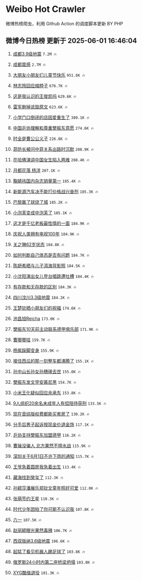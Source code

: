 # Weibo Hot Crawler 



微博热榜爬虫，利用 Github Action 的调度脚本更新 BY PHP 


## 微博今日热榜 更新于 2025-06-01 16:46:04 
1. [成都3.9级地震](https://s.weibo.com/weibo?q=%23%E6%88%90%E9%83%BD3.9%E7%BA%A7%E5%9C%B0%E9%9C%87%23&t=31&band_rank=1&Refer=top) `7.2M 🔥` 

1. [成都震感](https://s.weibo.com/weibo?q=%23%E6%88%90%E9%83%BD%E9%9C%87%E6%84%9F%23&t=31&band_rank=2&Refer=top) `2.7M 🔥` 

1. [大朋友小朋友们儿童节快乐](https://s.weibo.com/weibo?q=%23%E5%A4%A7%E6%9C%8B%E5%8F%8B%E5%B0%8F%E6%9C%8B%E5%8F%8B%E4%BB%AC%E5%84%BF%E7%AB%A5%E8%8A%82%E5%BF%AB%E4%B9%90%23&t=31&band_rank=3&Refer=top) `951.6K 🔥` 

1. [林志玲回应缩脖子](https://s.weibo.com/weibo?q=%23%E6%9E%97%E5%BF%97%E7%8E%B2%E5%9B%9E%E5%BA%94%E7%BC%A9%E8%84%96%E5%AD%90%23&t=31&band_rank=4&Refer=top) `676.7K 🔥` 

1. [这是我认识的王俊凯吗](https://s.weibo.com/weibo?q=%23%E8%BF%99%E6%98%AF%E6%88%91%E8%AE%A4%E8%AF%86%E7%9A%84%E7%8E%8B%E4%BF%8A%E5%87%AF%E5%90%97%23&t=31&band_rank=5&Refer=top) `629.6K 🔥` 

1. [雷军删掉诋毁原文](https://s.weibo.com/weibo?q=%23%E9%9B%B7%E5%86%9B%E5%88%A0%E6%8E%89%E8%AF%8B%E6%AF%81%E5%8E%9F%E6%96%87%23&t=31&band_rank=6&Refer=top) `623.6K 🔥` 

1. [小学门口倒闭的店因爱重生了](https://s.weibo.com/weibo?q=%23%E5%B0%8F%E5%AD%A6%E9%97%A8%E5%8F%A3%E5%80%92%E9%97%AD%E7%9A%84%E5%BA%97%E5%9B%A0%E7%88%B1%E9%87%8D%E7%94%9F%E4%BA%86%23&t=31&band_rank=7&Refer=top) `389.1K 🔥` 

1. [中国乒协理解和尊重樊振东意愿](https://s.weibo.com/weibo?q=%23%E4%B8%AD%E5%9B%BD%E4%B9%92%E5%8D%8F%E7%90%86%E8%A7%A3%E5%92%8C%E5%B0%8A%E9%87%8D%E6%A8%8A%E6%8C%AF%E4%B8%9C%E6%84%8F%E6%84%BF%23&t=31&band_rank=8&Refer=top) `274.6K 🔥` 

1. [时全是曹公公义子](https://s.weibo.com/weibo?q=%23%E6%97%B6%E5%85%A8%E6%98%AF%E6%9B%B9%E5%85%AC%E5%85%AC%E4%B9%89%E5%AD%90%23&t=31&band_rank=9&Refer=top) `226.8K 🔥` 

1. [菲防长被问中菲关系出路时沉默](https://s.weibo.com/weibo?q=%23%E8%8F%B2%E9%98%B2%E9%95%BF%E8%A2%AB%E9%97%AE%E4%B8%AD%E8%8F%B2%E5%85%B3%E7%B3%BB%E5%87%BA%E8%B7%AF%E6%97%B6%E6%B2%89%E9%BB%98%23&t=31&band_rank=10&Refer=top) `208.9K 🔥` 

1. [在哈佛演讲中国女生陷入两难](https://s.weibo.com/weibo?q=%23%E5%9C%A8%E5%93%88%E4%BD%9B%E6%BC%94%E8%AE%B2%E4%B8%AD%E5%9B%BD%E5%A5%B3%E7%94%9F%E9%99%B7%E5%85%A5%E4%B8%A4%E9%9A%BE%23&t=31&band_rank=11&Refer=top) `208.4K 🔥` 

1. [月都花落 杨洋](https://s.weibo.com/weibo?q=%E6%9C%88%E9%83%BD%E8%8A%B1%E8%90%BD%20%E6%9D%A8%E6%B4%8B&t=31&band_rank=12&Refer=top) `207.1K 🔥` 

1. [鞠婧祎国内杂志销量第一](https://s.weibo.com/weibo?q=%23%E9%9E%A0%E5%A9%A7%E7%A5%8E%E5%9B%BD%E5%86%85%E6%9D%82%E5%BF%97%E9%94%80%E9%87%8F%E7%AC%AC%E4%B8%80%23&t=31&band_rank=13&Refer=top) `185.4K 🔥` 

1. [新能源汽车决不能打价格战兴奋剂](https://s.weibo.com/weibo?q=%23%E6%96%B0%E8%83%BD%E6%BA%90%E6%B1%BD%E8%BD%A6%E5%86%B3%E4%B8%8D%E8%83%BD%E6%89%93%E4%BB%B7%E6%A0%BC%E6%88%98%E5%85%B4%E5%A5%8B%E5%89%82%23&t=31&band_rank=14&Refer=top) `185.3K 🔥` 

1. [巴黎赢了球烧了城](https://s.weibo.com/weibo?q=%23%E5%B7%B4%E9%BB%8E%E8%B5%A2%E4%BA%86%E7%90%83%E7%83%A7%E4%BA%86%E5%9F%8E%23&t=31&band_rank=15&Refer=top) `185.2K 🔥` 

1. [小泡芙变成中泡芙了](https://s.weibo.com/weibo?q=%23%E5%B0%8F%E6%B3%A1%E8%8A%99%E5%8F%98%E6%88%90%E4%B8%AD%E6%B3%A1%E8%8A%99%E4%BA%86%23&t=31&band_rank=16&Refer=top) `185.1K 🔥` 

1. [这才是千亿老板最性情的一面](https://s.weibo.com/weibo?q=%23%E8%BF%99%E6%89%8D%E6%98%AF%E5%8D%83%E4%BA%BF%E8%80%81%E6%9D%BF%E6%9C%80%E6%80%A7%E6%83%85%E7%9A%84%E4%B8%80%E9%9D%A2%23&t=31&band_rank=17&Refer=top) `184.9K 🔥` 

1. [庆祝人类拥有电视100年](https://s.weibo.com/weibo?q=%23%E5%BA%86%E7%A5%9D%E4%BA%BA%E7%B1%BB%E6%8B%A5%E6%9C%89%E7%94%B5%E8%A7%86100%E5%B9%B4%23&t=31&band_rank=18&Refer=top) `184.9K 🔥` 

1. [关之琳62岁状态](https://s.weibo.com/weibo?q=%23%E5%85%B3%E4%B9%8B%E7%90%B362%E5%B2%81%E7%8A%B6%E6%80%81%23&t=31&band_rank=19&Refer=top) `184.8K 🔥` 

1. [如何判断自己体态是否有问题](https://s.weibo.com/weibo?q=%E5%A6%82%E4%BD%95%E5%88%A4%E6%96%AD%E8%87%AA%E5%B7%B1%E4%BD%93%E6%80%81%E6%98%AF%E5%90%A6%E6%9C%89%E9%97%AE%E9%A2%98&t=31&band_rank=20&Refer=top) `184.7K 🔥` 

1. [陈妍希晒与儿子洱海背影照](https://s.weibo.com/weibo?q=%23%E9%99%88%E5%A6%8D%E5%B8%8C%E6%99%92%E4%B8%8E%E5%84%BF%E5%AD%90%E6%B4%B1%E6%B5%B7%E8%83%8C%E5%BD%B1%E7%85%A7%23&t=31&band_rank=21&Refer=top) `184.5K 🔥` 

1. [小沈阳演出女儿登台唱跳遭吐槽](https://s.weibo.com/weibo?q=%23%E5%B0%8F%E6%B2%88%E9%98%B3%E6%BC%94%E5%87%BA%E5%A5%B3%E5%84%BF%E7%99%BB%E5%8F%B0%E5%94%B1%E8%B7%B3%E9%81%AD%E5%90%90%E6%A7%BD%23&t=31&band_rank=22&Refer=top) `184.4K 🔥` 

1. [有存款和无存款的区别](https://s.weibo.com/weibo?q=%E6%9C%89%E5%AD%98%E6%AC%BE%E5%92%8C%E6%97%A0%E5%AD%98%E6%AC%BE%E7%9A%84%E5%8C%BA%E5%88%AB&t=31&band_rank=23&Refer=top) `184.3K 🔥` 

1. [四川汶川3.3级地震](https://s.weibo.com/weibo?q=%23%E5%9B%9B%E5%B7%9D%E6%B1%B6%E5%B7%9D3.3%E7%BA%A7%E5%9C%B0%E9%9C%87%23&t=31&band_rank=24&Refer=top) `184.2K 🔥` 

1. [王楚钦晒小朋友们的祝福](https://s.weibo.com/weibo?q=%23%E7%8E%8B%E6%A5%9A%E9%92%A6%E6%99%92%E5%B0%8F%E6%9C%8B%E5%8F%8B%E4%BB%AC%E7%9A%84%E7%A5%9D%E7%A6%8F%23&t=31&band_rank=25&Refer=top) `174.6K 🔥` 

1. [池昌旭Reicha](https://s.weibo.com/weibo?q=%23%E6%B1%A0%E6%98%8C%E6%97%ADReicha%23&t=31&band_rank=26&Refer=top) `173.0K 🔥` 

1. [樊振东10天前主动联系德甲俱乐部](https://s.weibo.com/weibo?q=%23%E6%A8%8A%E6%8C%AF%E4%B8%9C10%E5%A4%A9%E5%89%8D%E4%B8%BB%E5%8A%A8%E8%81%94%E7%B3%BB%E5%BE%B7%E7%94%B2%E4%BF%B1%E4%B9%90%E9%83%A8%23&t=31&band_rank=27&Refer=top) `171.9K 🔥` 

1. [曹唧唧哇](https://s.weibo.com/weibo?q=%23%E6%9B%B9%E5%94%A7%E5%94%A7%E5%93%87%23&t=31&band_rank=28&Refer=top) `159.7K 🔥` 

1. [杨紫跺脚变身](https://s.weibo.com/weibo?q=%23%E6%9D%A8%E7%B4%AB%E8%B7%BA%E8%84%9A%E5%8F%98%E8%BA%AB%23&t=31&band_rank=29&Refer=top) `155.9K 🔥` 

1. [接住西瓜的那一刻整车都沸腾了](https://s.weibo.com/weibo?q=%23%E6%8E%A5%E4%BD%8F%E8%A5%BF%E7%93%9C%E7%9A%84%E9%82%A3%E4%B8%80%E5%88%BB%E6%95%B4%E8%BD%A6%E9%83%BD%E6%B2%B8%E8%85%BE%E4%BA%86%23&t=31&band_rank=30&Refer=top) `155.1K 🔥` 

1. [孙中山长孙女孙穗瑛去世](https://s.weibo.com/weibo?q=%23%E5%AD%99%E4%B8%AD%E5%B1%B1%E9%95%BF%E5%AD%99%E5%A5%B3%E5%AD%99%E7%A9%97%E7%91%9B%E5%8E%BB%E4%B8%96%23&t=31&band_rank=31&Refer=top) `155.0K 🔥` 

1. [樊振东发文早安慕尼黑](https://s.weibo.com/weibo?q=%23%E6%A8%8A%E6%8C%AF%E4%B8%9C%E5%8F%91%E6%96%87%E6%97%A9%E5%AE%89%E6%85%95%E5%B0%BC%E9%BB%91%23&t=31&band_rank=32&Refer=top) `154.7K 🔥` 

1. [小米王化疑似回应余承东](https://s.weibo.com/weibo?q=%23%E5%B0%8F%E7%B1%B3%E7%8E%8B%E5%8C%96%E7%96%91%E4%BC%BC%E5%9B%9E%E5%BA%94%E4%BD%99%E6%89%BF%E4%B8%9C%23&t=31&band_rank=33&Refer=top) `153.8K 🔥` 

1. [9人组织20余名未成年人有偿陪侍获刑](https://s.weibo.com/weibo?q=%239%E4%BA%BA%E7%BB%84%E7%BB%8720%E4%BD%99%E5%90%8D%E6%9C%AA%E6%88%90%E5%B9%B4%E4%BA%BA%E6%9C%89%E5%81%BF%E9%99%AA%E4%BE%8D%E8%8E%B7%E5%88%91%23&t=31&band_rank=34&Refer=top) `133.5K 🔥` 

1. [现在音综版权费都能买套房了](https://s.weibo.com/weibo?q=%E7%8E%B0%E5%9C%A8%E9%9F%B3%E7%BB%BC%E7%89%88%E6%9D%83%E8%B4%B9%E9%83%BD%E8%83%BD%E4%B9%B0%E5%A5%97%E6%88%BF%E4%BA%86&t=31&band_rank=35&Refer=top) `130.2K 🔥` 

1. [分手后男子起诉按现金价退金饰](https://s.weibo.com/weibo?q=%23%E5%88%86%E6%89%8B%E5%90%8E%E7%94%B7%E5%AD%90%E8%B5%B7%E8%AF%89%E6%8C%89%E7%8E%B0%E9%87%91%E4%BB%B7%E9%80%80%E9%87%91%E9%A5%B0%23&t=31&band_rank=36&Refer=top) `117.1K 🔥` 

1. [乒协支持樊振东加盟德甲](https://s.weibo.com/weibo?q=%23%E4%B9%92%E5%8D%8F%E6%94%AF%E6%8C%81%E6%A8%8A%E6%8C%AF%E4%B8%9C%E5%8A%A0%E7%9B%9F%E5%BE%B7%E7%94%B2%23&t=31&band_rank=37&Refer=top) `116.2K 🔥` 

1. [曹操没骗人 北方果然不擅水战](https://s.weibo.com/weibo?q=%E6%9B%B9%E6%93%8D%E6%B2%A1%E9%AA%97%E4%BA%BA%20%E5%8C%97%E6%96%B9%E6%9E%9C%E7%84%B6%E4%B8%8D%E6%93%85%E6%B0%B4%E6%88%98&t=31&band_rank=38&Refer=top) `115.9K 🔥` 

1. [深圳关于6月1日不许下雨的通知](https://s.weibo.com/weibo?q=%23%E6%B7%B1%E5%9C%B3%E5%85%B3%E4%BA%8E6%E6%9C%881%E6%97%A5%E4%B8%8D%E8%AE%B8%E4%B8%8B%E9%9B%A8%E7%9A%84%E9%80%9A%E7%9F%A5%23&t=31&band_rank=39&Refer=top) `115.7K 🔥` 

1. [王爷急着圆房我急着出生](https://s.weibo.com/weibo?q=%23%E7%8E%8B%E7%88%B7%E6%80%A5%E7%9D%80%E5%9C%86%E6%88%BF%E6%88%91%E6%80%A5%E7%9D%80%E5%87%BA%E7%94%9F%23&t=31&band_rank=40&Refer=top) `113.4K 🔥` 

1. [藏海找到癸玺了](https://s.weibo.com/weibo?q=%23%E8%97%8F%E6%B5%B7%E6%89%BE%E5%88%B0%E7%99%B8%E7%8E%BA%E4%BA%86%23&t=31&band_rank=41&Refer=top) `112.3K 🔥` 

1. [孙颖莎潘展乐郑钦文童年照好可爱](https://s.weibo.com/weibo?q=%23%E5%AD%99%E9%A2%96%E8%8E%8E%E6%BD%98%E5%B1%95%E4%B9%90%E9%83%91%E9%92%A6%E6%96%87%E7%AB%A5%E5%B9%B4%E7%85%A7%E5%A5%BD%E5%8F%AF%E7%88%B1%23&t=31&band_rank=42&Refer=top) `112.0K 🔥` 

1. [张萌签约王星](https://s.weibo.com/weibo?q=%E5%BC%A0%E8%90%8C%E7%AD%BE%E7%BA%A6%E7%8E%8B%E6%98%9F&t=31&band_rank=43&Refer=top) `110.3K 🔥` 

1. [时代少年团拍了你可能不认识我](https://s.weibo.com/weibo?q=%23%E6%97%B6%E4%BB%A3%E5%B0%91%E5%B9%B4%E5%9B%A2%E6%8B%8D%E4%BA%86%E4%BD%A0%E5%8F%AF%E8%83%BD%E4%B8%8D%E8%AE%A4%E8%AF%86%E6%88%91%23&t=31&band_rank=44&Refer=top) `107.8K 🔥` 

1. [六一](https://s.weibo.com/weibo?q=%E5%85%AD%E4%B8%80&t=31&band_rank=45&Refer=top) `107.5K 🔥` 

1. [赵丽颖眼光果然毒辣](https://s.weibo.com/weibo?q=%23%E8%B5%B5%E4%B8%BD%E9%A2%96%E7%9C%BC%E5%85%89%E6%9E%9C%E7%84%B6%E6%AF%92%E8%BE%A3%23&t=31&band_rank=46&Refer=top) `106.7K 🔥` 

1. [西双版纳3.6级地震](https://s.weibo.com/weibo?q=%23%E8%A5%BF%E5%8F%8C%E7%89%88%E7%BA%B33.6%E7%BA%A7%E5%9C%B0%E9%9C%87%23&t=31&band_rank=47&Refer=top) `106.6K 🔥` 

1. [起猛了看见机器人踢足球了](https://s.weibo.com/weibo?q=%E8%B5%B7%E7%8C%9B%E4%BA%86%E7%9C%8B%E8%A7%81%E6%9C%BA%E5%99%A8%E4%BA%BA%E8%B8%A2%E8%B6%B3%E7%90%83%E4%BA%86&t=31&band_rank=48&Refer=top) `103.8K 🔥` 

1. [俄罗斯24小时内第二座桥梁坍塌](https://s.weibo.com/weibo?q=%23%E4%BF%84%E7%BD%97%E6%96%AF24%E5%B0%8F%E6%97%B6%E5%86%85%E7%AC%AC%E4%BA%8C%E5%BA%A7%E6%A1%A5%E6%A2%81%E5%9D%8D%E5%A1%8C%23&t=31&band_rank=49&Refer=top) `103.0K 🔥` 

1. [XYG酷偕退役](https://s.weibo.com/weibo?q=%23XYG%E9%85%B7%E5%81%95%E9%80%80%E5%BD%B9%23&t=31&band_rank=50&Refer=top) `101.3K 🔥` 

